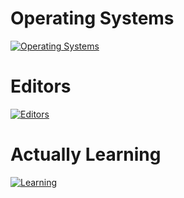 ###

# Operating Systems
[![Operating Systems](https://skillicons.dev/icons?i=linux,ubuntu,windows)](https://skillicons.dev)

# Editors
[![Editors](https://skillicons.dev/icons?i=sublime,visualstudio)](https://skillicons.dev)

# Actually Learning
[![Learning](https://skillicons.dev/icons?i=azure,cpp,dotnet)](https://skillicons.dev)

###
